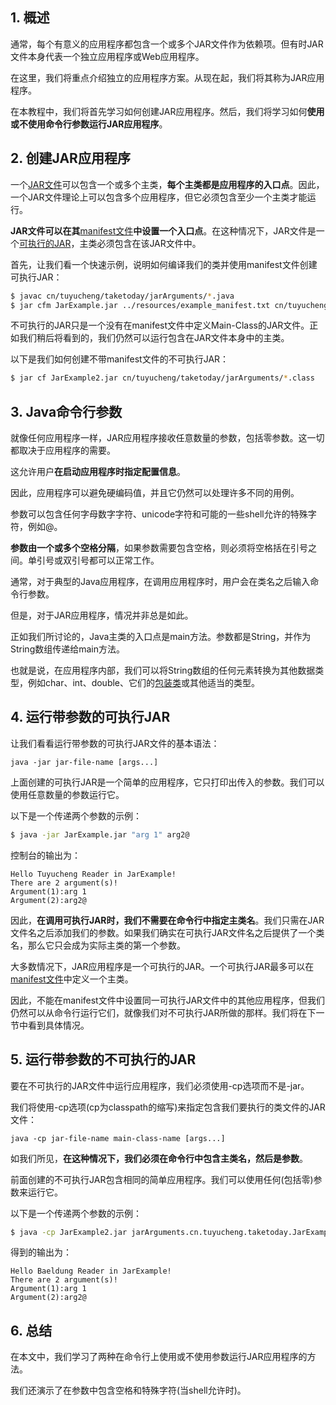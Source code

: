## 1. 概述

通常，每个有意义的应用程序都包含一个或多个JAR文件作为依赖项。但有时JAR文件本身代表一个独立应用程序或Web应用程序。

在这里，我们将重点介绍独立的应用程序方案。从现在起，我们将其称为JAR应用程序。

在本教程中，我们将首先学习如何创建JAR应用程序。然后，我们将学习如何**使用或不使用命令行参数运行JAR应用程序**。

## 2. 创建JAR应用程序

一个[JAR文件](https://www.baeldung.com/java-create-jar)可以包含一个或多个主类，**每个主类都是应用程序的入口点**。因此，一个JAR文件理论上可以包含多个应用程序，但它必须包含至少一个主类才能运行。

**JAR文件可以在其**[manifest文件](https://www.baeldung.com/java-jar-executable-manifest-main-class)**中设置一个入口点**。在这种情况下，JAR文件是一个[可执行的JAR](https://www.baeldung.com/executable-jar-with-maven)，主类必须包含在该JAR文件中。

首先，让我们看一个快速示例，说明如何编译我们的类并使用manifest文件创建可执行JAR：

```bash
$ javac cn/tuyucheng/taketoday/jarArguments/*.java
$ jar cfm JarExample.jar ../resources/example_manifest.txt cn/tuyucheng/taketoday/jarArguments/*.class
```

不可执行的JAR只是一个没有在manifest文件中定义Main-Class的JAR文件。正如我们稍后将看到的，我们仍然可以运行包含在JAR文件本身中的主类。

以下是我们如何创建不带manifest文件的不可执行JAR：

```bash
$ jar cf JarExample2.jar cn/tuyucheng/taketoday/jarArguments/*.class
```

## 3. Java命令行参数

就像任何应用程序一样，JAR应用程序接收任意数量的参数，包括零参数。这一切都取决于应用程序的需要。

这允许用户**在启动应用程序时指定配置信息**。

因此，应用程序可以避免硬编码值，并且它仍然可以处理许多不同的用例。

参数可以包含任何字母数字字符、unicode字符和可能的一些shell允许的特殊字符，例如@。

**参数由一个或多个空格分隔**，如果参数需要包含空格，则必须将空格括在引号之间。单引号或双引号都可以正常工作。

通常，对于典型的Java应用程序，在调用应用程序时，用户会在类名之后输入命令行参数。

但是，对于JAR应用程序，情况并非总是如此。

正如我们所讨论的，Java主类的入口点是main方法。参数都是String，并作为String数组传递给main方法。

也就是说，在应用程序内部，我们可以将String数组的任何元素转换为其他数据类型，例如char、int、double、它们的[包装类](https://www.baeldung.com/java-wrapper-classes)或其他适当的类型。

## 4. 运行带参数的可执行JAR

让我们看看运行带参数的可执行JAR文件的基本语法：

```shell
java -jar jar-file-name [args...]
```

上面创建的可执行JAR是一个简单的应用程序，它只打印出传入的参数。我们可以使用任意数量的参数运行它。

以下是一个传递两个参数的示例：

```bash
$ java -jar JarExample.jar "arg 1" arg2@
```

控制台的输出为：

```shell
Hello Tuyucheng Reader in JarExample!
There are 2 argument(s)!
Argument(1):arg 1
Argument(2):arg2@
```

因此，**在调用可执行JAR时，我们不需要在命令行中指定主类名**。我们只需在JAR文件名之后添加我们的参数。如果我们确实在可执行JAR文件名之后提供了一个类名，那么它只会成为实际主类的第一个参数。

大多数情况下，JAR应用程序是一个可执行的JAR。一个可执行JAR最多可以在[manifest文件](https://www.baeldung.com/java-jar-executable-manifest-main-class)中定义一个主类。

因此，不能在manifest文件中设置同一可执行JAR文件中的其他应用程序，但我们仍然可以从命令行运行它们，就像我们对不可执行JAR所做的那样。我们将在下一节中看到具体情况。

## 5. 运行带参数的不可执行的JAR

要在不可执行的JAR文件中运行应用程序，我们必须使用-cp选项而不是-jar。

我们将使用-cp选项(cp为classpath的缩写)来指定包含我们要执行的类文件的JAR文件：

```shell
java -cp jar-file-name main-class-name [args...]
```

如我们所见，**在这种情况下，我们必须在命令行中包含主类名，然后是参数**。

前面创建的不可执行JAR包含相同的简单应用程序。我们可以使用任何(包括零)参数来运行它。

以下是一个传递两个参数的示例：

```bash
$ java -cp JarExample2.jar jarArguments.cn.tuyucheng.taketoday.JarExample "arg 1" arg2@
```

得到的输出为：

```shell
Hello Baeldung Reader in JarExample!
There are 2 argument(s)!
Argument(1):arg 1
Argument(2):arg2@
```

## 6. 总结

在本文中，我们学习了两种在命令行上使用或不使用参数运行JAR应用程序的方法。

我们还演示了在参数中包含空格和特殊字符(当shell允许时)。
